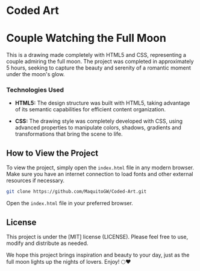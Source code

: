 # Coded Art
# Couple Watching the Full Moon

This is a drawing made completely with HTML5 and CSS, representing a couple admiring the full moon. The project was completed in approximately 5 hours, seeking to capture the beauty and serenity of a romantic moment under the moon's glow.

### Technologies Used

- **HTML5:** The design structure was built with HTML5, taking advantage of its semantic capabilities for efficient content organization.

- **CSS:** The drawing style was completely developed with CSS, using advanced properties to manipulate colors, shadows, gradients and transformations that bring the scene to life.

## How to View the Project

To view the project, simply open the `index.html` file in any modern browser. Make sure you have an internet connection to load fonts and other external resources if necessary.

```bash
git clone https://github.com/MaquitoGW/Coded-Art.git
```

Open the `index.html` file in your preferred browser.

## License

This project is under the [MIT] license (LICENSE). Please feel free to use, modify and distribute as needed.

We hope this project brings inspiration and beauty to your day, just as the full moon lights up the nights of lovers. Enjoy! 🌕❤️
